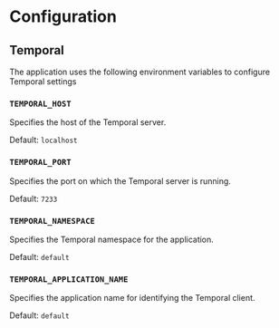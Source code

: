 # Configuration

## Temporal

The application uses the following environment variables to configure Temporal settings

### `TEMPORAL_HOST`
Specifies the host of the Temporal server.

Default: `localhost`

### `TEMPORAL_PORT`
Specifies the port on which the Temporal server is running.

Default: `7233`

### `TEMPORAL_NAMESPACE`
Specifies the Temporal namespace for the application.

Default: `default`

### `TEMPORAL_APPLICATION_NAME`
Specifies the application name for identifying the Temporal client.

Default: `default`

